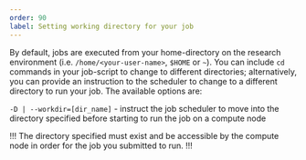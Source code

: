```yaml
---
order: 90
label: Setting working directory for your job
---
```


By default, jobs are executed from your home-directory on the research environment (i.e. `/home/<your-user-name>`, `$HOME` or `~`). You can include `cd` commands in your job-script to change to different directories; alternatively, you can provide an instruction to the scheduler to change to a different directory to run your job. The available options are:

`-D | --workdir=[dir_name]` - instruct the job scheduler to move into the directory specified before starting to run the job on a compute node

!!!
The directory specified must exist and be accessible by the compute node in order for the job you submitted to run.
!!!